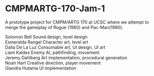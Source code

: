 # CMPMARTG-170-Jam-1
A prototype project for CMPM/ARTG 170 at UCSC where we attempt to merge the gameplay of Rogue (1980) and Pac-Man(1980).

Solomon Bell      Sound design, level design<br />
Esmeralda Rangel       Character art, level art<br />
Dalia De La Luz   Consumable art, UI design, UI art<br />
Liam Kaldes       Enemy AI, pathfinding, movement<br />
Jeremy Dahlberg   Art implementation, procedural generation<br />
Noah Hart         Creative direction, player movement<br />
Giandra Hutama    UI implementation<br />
